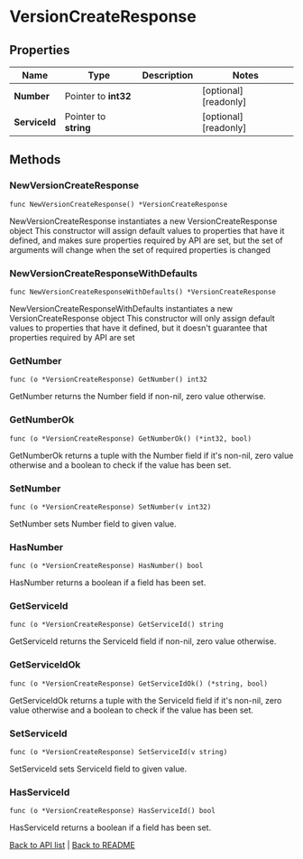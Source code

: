 # VersionCreateResponse

## Properties

Name | Type | Description | Notes
------------ | ------------- | ------------- | -------------
**Number** | Pointer to **int32** |  | [optional] [readonly] 
**ServiceId** | Pointer to **string** |  | [optional] [readonly] 

## Methods

### NewVersionCreateResponse

`func NewVersionCreateResponse() *VersionCreateResponse`

NewVersionCreateResponse instantiates a new VersionCreateResponse object
This constructor will assign default values to properties that have it defined,
and makes sure properties required by API are set, but the set of arguments
will change when the set of required properties is changed

### NewVersionCreateResponseWithDefaults

`func NewVersionCreateResponseWithDefaults() *VersionCreateResponse`

NewVersionCreateResponseWithDefaults instantiates a new VersionCreateResponse object
This constructor will only assign default values to properties that have it defined,
but it doesn't guarantee that properties required by API are set

### GetNumber

`func (o *VersionCreateResponse) GetNumber() int32`

GetNumber returns the Number field if non-nil, zero value otherwise.

### GetNumberOk

`func (o *VersionCreateResponse) GetNumberOk() (*int32, bool)`

GetNumberOk returns a tuple with the Number field if it's non-nil, zero value otherwise
and a boolean to check if the value has been set.

### SetNumber

`func (o *VersionCreateResponse) SetNumber(v int32)`

SetNumber sets Number field to given value.

### HasNumber

`func (o *VersionCreateResponse) HasNumber() bool`

HasNumber returns a boolean if a field has been set.

### GetServiceId

`func (o *VersionCreateResponse) GetServiceId() string`

GetServiceId returns the ServiceId field if non-nil, zero value otherwise.

### GetServiceIdOk

`func (o *VersionCreateResponse) GetServiceIdOk() (*string, bool)`

GetServiceIdOk returns a tuple with the ServiceId field if it's non-nil, zero value otherwise
and a boolean to check if the value has been set.

### SetServiceId

`func (o *VersionCreateResponse) SetServiceId(v string)`

SetServiceId sets ServiceId field to given value.

### HasServiceId

`func (o *VersionCreateResponse) HasServiceId() bool`

HasServiceId returns a boolean if a field has been set.


[Back to API list](../README.md#documentation-for-api-endpoints) | [Back to README](../README.md)


